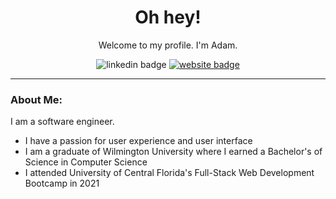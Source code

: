<div id="header" align="center">
  <h1>Oh hey!</h1>
  <p>Welcome to my profile. I'm Adam.</p>
  <div id="badges>
    <a href="https://www.linkedin.com/in/adam-alcantara/">
      <img src="https://img.shields.io/badge/LinkedIn-blue?logo=linkedin&logoColor=white&style=for-the-badge" alt="linkedin badge" />
    </a>
    <a href="https://adamalcantara.com/">
      <img src="https://img.shields.io/badge/My%20Website-blue?style=for-the-badge" alt="website badge" />
    </a>
  </div>
</div>

---

### About Me:

I am a software engineer.

- I have a passion for user experience and user interface
- I am a graduate of Wilmington University where I earned a Bachelor's of Science in Computer Science
- I attended University of Central Florida's Full-Stack Web Development Bootcamp in 2021



<!--
**adamalcantara/adamalcantara** is a ✨ _special_ ✨ repository because its `README.md` (this file) appears on your GitHub profile.

Here are some ideas to get you started:

- 🔭 I’m currently working on ...
- 🌱 I’m currently learning ...
- 👯 I’m looking to collaborate on ...
- 🤔 I’m looking for help with ...
- 💬 Ask me about ...
- 📫 How to reach me: ...
- 😄 Pronouns: ...
- ⚡ Fun fact: ...
-->
